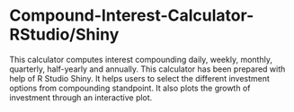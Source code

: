 # Compound-Interest-Calculator-RStudio/Shiny
This calculator computes interest compounding daily, weekly, monthly, quarterly, half-yearly and annually.
This calculator has been prepared with help of R Studio Shiny.
It helps users to select the different investment options from compounding standpoint.
It also plots the growth of investment through an interactive plot.
